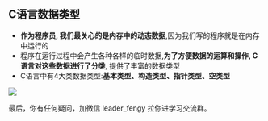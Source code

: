 ## C语言数据类型

- **作为程序员, 我们最关心的是内存中的动态数据**,因为我们写的程序就是在内存中运行的
- 程序在运行过程中会产生各种各样的临时数据,**为了方便数据的运算和操作, C语言对这些数据进行了分类**, 提供了丰富的数据类型
- C语言中有4大类数据类型:**基本类型、构造类型、指针类型、空类型**

![](https://img-blog.csdnimg.cn/img_convert/73b03f1ce2062d094514e574bf3d0089.png)



最后，你有任何疑问，加微信 leader_fengy 拉你进学习交流群。